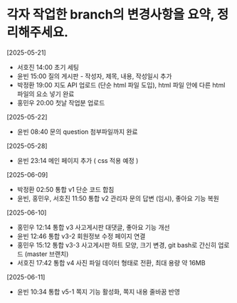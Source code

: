 # 각자 작업한 branch의 변경사항을 요약, 정리해주세요.

[2025-05-21]
* 서호진 14:00 초기 세팅
* 윤빈 15:00 질의 게시판 - 작성자, 제목, 내용, 작성일시 추가
* 박정환 19:00 지도 API 업로드 (단순 html 파일 도입), html 파일 안에 다른 html 파일의 요소 넣기 완료
* 홍민우 20:00 첫날 작업분 업로드

[2025-05-22]
* 윤빈 08:40 문의 question 첨부파일까지 완료

[2025-05-28]
* 윤빈 23:14 메인 페이지 추가 ( css 적용 예정 )

[2025-06-09]
* 박정환 02:50 통합 v1 단순 코드 합침
* 윤빈, 홍민우, 서호진 11:50 통합 v2 관리자 문의 답변 (임시), 좋아요 기능 복원

[2025-06-10]
* 홍민우 12:14 통합 v3 사고게시판 대댓글, 좋아요 기능 개선
* 윤빈 12:46 통합 v3-2 회원정보 수정 페이지 연결
* 홍민우 15:12 통합 v3-3 사고게시판 하트 모양, 크기 변경, git bash로 간신히 업로드 (master 브랜치)
* 서호진 17:42 통합 v4 사진 파일 데이터 형태로 전환, 최대 용량 약 16MB

[2025-06-11]
* 윤빈 10:34 통합 v5-1 쪽지 기능 활성화, 쪽지 내용 줄바꿈 반영
